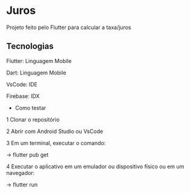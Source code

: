 # Juros
Projeto feito pelo Flutter para calcular a taxa/juros

## Tecnologias

Flutter: Linguagem Mobile

Dart: Linguagem Mobile

VsCode: IDE

Firebase: IDX

- Como testar

1 Clonar o repositório

2 Abrir com Android Studio ou VsCode

3 Em um terminal, executar o comando:

-> flutter pub get

4 Executar o aplicativo em um emulador ou dispositivo físico ou em um navegador:

-> flutter run